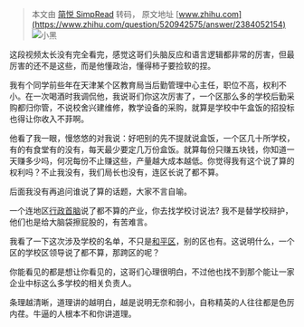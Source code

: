 > 本文由 [简悦 SimpRead](http://ksria.com/simpread/) 转码， 原文地址 [www.zhihu.com](https://www.zhihu.com/question/520942575/answer/2384052154) ![](https://pica.zhimg.com/v2-abed1a8c04700ba7d72b45195223e0ff_xs.jpg?source=1940ef5c)小黑

这段视频太长没有完全看完，感觉这哥们头脑反应和语言逻辑都非常的厉害，但最厉害的还不是这些，而是他懂政治，懂得柿子要捡软的捏。

我有个同学前些年在天津某个区教育局当后勤管理中心主任，职位不高，权利不小。在一次喝酒时我调侃他，我说哥们你这次厉害了，一个区那么多的学校后勤采购都归你管，不说校舍兴建维修，教学设备的采购，就算是学校中午盒饭的招投标也得让你收入不菲啊。

他看了我一眼，慢悠悠的对我说：好吧别的先不提就说盒饭，一个区几十所学校，有的有食堂有的没有，每天最少要定几万份盒饭。就算每份只赚五块钱，你知道一天赚多少吗，何况每份不止赚这些，产量越大成本越低。你觉得我有这个说了算的权利吗？不止我没有，我们局长也没有，连区长说了都不算。

后面我没有再追问谁说了算的话题，大家不言自喻。

一个连地区[行政首脑](https://www.zhihu.com/search?q=%E8%A1%8C%E6%94%BF%E9%A6%96%E8%84%91&search_source=Entity&hybrid_search_source=Entity&hybrid_search_extra=%7B%22sourceType%22%3A%22answer%22%2C%22sourceId%22%3A2384052154%7D)说了都不算的产业，你去找学校讨说法? 我不是替学校辩护，他们也是给大脑袋擦屁股的，有苦难言。

我看了一下这次涉及学校的名单，不只是[和平区](https://www.zhihu.com/search?q=%E5%92%8C%E5%B9%B3%E5%8C%BA&search_source=Entity&hybrid_search_source=Entity&hybrid_search_extra=%7B%22sourceType%22%3A%22answer%22%2C%22sourceId%22%3A2384052154%7D)，别的区也有。这说明什么，一个区的学校区领导说了都不算，那跨区的呢？

你能看见的都是想让你看见的，这哥们心理很明白，不过他也找不到那个能让一家企业中标这么多学校的相关负责人。

条理越清晰，道理讲的越明白，越是说明无奈和弱小，自称精英的人往往都是色厉内荏。牛逼的人根本不和你讲道理。
